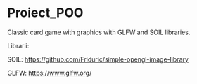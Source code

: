 # Proiect_POO
Classic card game with graphics with GLFW and SOIL libraries.

Librarii:

  SOIL: https://github.com/Friduric/simple-opengl-image-library
  
  GLFW: https://www.glfw.org/
